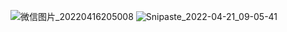![微信图片_20220416205008](https://user-images.githubusercontent.com/89451300/164352291-eb9d611b-5af8-4c19-a065-c8121d8003a8.jpg)
![Snipaste_2022-04-21_09-05-41](https://user-images.githubusercontent.com/89451300/164352350-cb8ddb80-315a-44dc-8f7e-6abccacc04bc.png)
